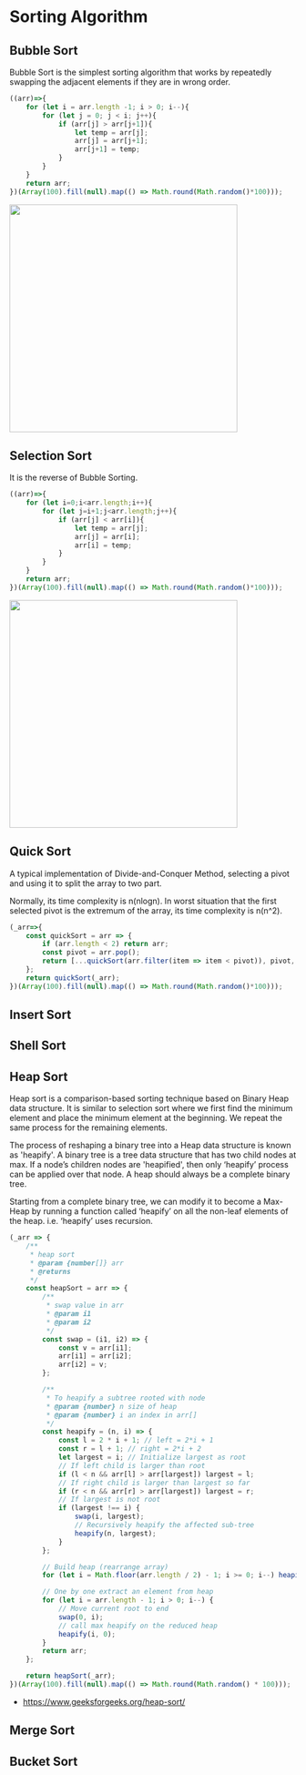 # Sorting Algorithm

## Bubble Sort

Bubble Sort is the simplest sorting algorithm that works by repeatedly swapping the adjacent elements if they are in wrong order.

```js
((arr)=>{
    for (let i = arr.length -1; i > 0; i--){
        for (let j = 0; j < i; j++){
            if (arr[j] > arr[j+1]){
                let temp = arr[j];
                arr[j] = arr[j+1];
                arr[j+1] = temp;
            }
        }
    }
    return arr;
})(Array(100).fill(null).map(() => Math.round(Math.random()*100)));
```

<img src='../assets/bubble_sorting.gif' width="400" />

## Selection Sort

It is the reverse of Bubble Sorting.

```js
((arr)=>{
    for (let i=0;i<arr.length;i++){
        for (let j=i+1;j<arr.length;j++){
            if (arr[j] < arr[i]){
                let temp = arr[j];
                arr[j] = arr[i];
                arr[i] = temp;
            }
        }
    }
    return arr;
})(Array(100).fill(null).map(() => Math.round(Math.random()*100)));
```

<img src='../assets/selection_sorting.gif' width="400" />

## Quick Sort

A typical implementation of Divide-and-Conquer Method, selecting a pivot and using it to split the array to two part.

Normally, its time complexity is n(nlogn). In worst situation that the first selected pivot is the extremum of the array, its time complexity is n(n^2).

```js
(_arr=>{
    const quickSort = arr => {
        if (arr.length < 2) return arr;
        const pivot = arr.pop();
        return [...quickSort(arr.filter(item => item < pivot)), pivot, ...quickSort(arr.filter(item => item >= pivot))];
    };
    return quickSort(_arr);
})(Array(100).fill(null).map(() => Math.round(Math.random()*100)));
```

## Insert Sort

## Shell Sort

## Heap Sort

Heap sort is a comparison-based sorting technique based on Binary Heap data structure. It is similar to selection sort where we first find the minimum element and place the minimum element at the beginning. We repeat the same process for the remaining elements.

The process of reshaping a binary tree into a Heap data structure is known as 'heapify'. A binary tree is a tree data structure that has two child nodes at max. If a node’s children nodes are 'heapified', then only ‘heapify’ process can be applied over that node. A heap should always be a complete binary tree.

Starting from a complete binary tree, we can modify it to become a Max-Heap by running a function called ‘heapify’ on all the non-leaf elements of the heap. i.e. ‘heapify’ uses recursion.

```js
(_arr => {
    /**
     * heap sort
     * @param {number[]} arr 
     * @returns 
     */
    const heapSort = arr => {
        /**
         * swap value in arr
         * @param i1 
         * @param i2 
         */
        const swap = (i1, i2) => {
            const v = arr[i1];
            arr[i1] = arr[i2];
            arr[i2] = v;
        };

        /**
         * To heapify a subtree rooted with node
         * @param {number} n size of heap
         * @param {number} i an index in arr[]
         */
        const heapify = (n, i) => {
            const l = 2 * i + 1; // left = 2*i + 1
            const r = l + 1; // right = 2*i + 2
            let largest = i; // Initialize largest as root
            // If left child is larger than root
            if (l < n && arr[l] > arr[largest]) largest = l;
            // If right child is larger than largest so far
            if (r < n && arr[r] > arr[largest]) largest = r;
            // If largest is not root
            if (largest !== i) {
                swap(i, largest);
                // Recursively heapify the affected sub-tree
                heapify(n, largest);
            }
        };

        // Build heap (rearrange array)
        for (let i = Math.floor(arr.length / 2) - 1; i >= 0; i--) heapify(arr.length, i);

        // One by one extract an element from heap
        for (let i = arr.length - 1; i > 0; i--) {
            // Move current root to end
            swap(0, i);
            // call max heapify on the reduced heap
            heapify(i, 0);
        }
        return arr;
    };

    return heapSort(_arr);
})(Array(100).fill(null).map(() => Math.round(Math.random() * 100)));
```

- <https://www.geeksforgeeks.org/heap-sort/>

## Merge Sort

## Bucket Sort
